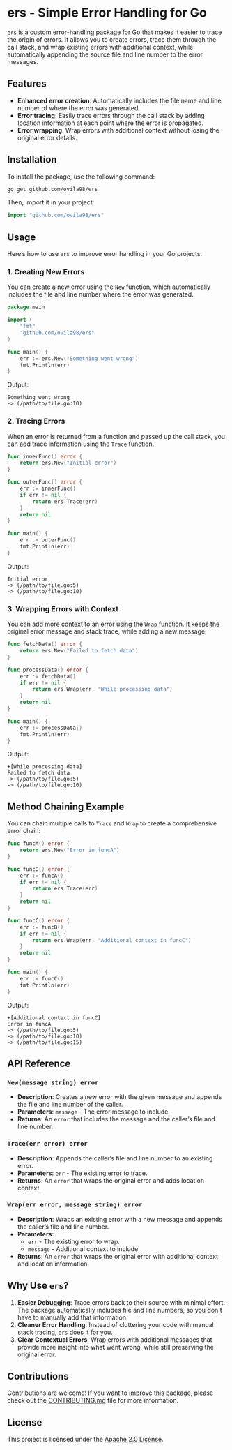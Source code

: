 # ers - Simple Error Handling for Go

`ers` is a custom error-handling package for Go that makes it easier to trace the origin of errors. It allows you to create errors, trace them through the call stack, and wrap existing errors with additional context, while automatically appending the source file and line number to the error messages.

## Features

- **Enhanced error creation**: Automatically includes the file name and line number of where the error was generated.
- **Error tracing**: Easily trace errors through the call stack by adding location information at each point where the error is propagated.
- **Error wrapping**: Wrap errors with additional context without losing the original error details.

## Installation

To install the package, use the following command:

```bash
go get github.com/ovila98/ers
```

Then, import it in your project:

```go
import "github.com/ovila98/ers"
```

## Usage

Here’s how to use `ers` to improve error handling in your Go projects.

### 1. Creating New Errors

You can create a new error using the `New` function, which automatically includes the file and line number where the error was generated.

```go
package main

import (
    "fmt"
    "github.com/ovila98/ers"
)

func main() {
    err := ers.New("Something went wrong")
    fmt.Println(err)
}
```

Output:

```
Something went wrong
-> (/path/to/file.go:10)
```

### 2. Tracing Errors

When an error is returned from a function and passed up the call stack, you can add trace information using the `Trace` function.

```go
func innerFunc() error {
    return ers.New("Initial error")
}

func outerFunc() error {
    err := innerFunc()
    if err != nil {
        return ers.Trace(err)
    }
    return nil
}

func main() {
    err := outerFunc()
    fmt.Println(err)
}
```

Output:

```
Initial error
-> (/path/to/file.go:5)
-> (/path/to/file.go:10)
```

### 3. Wrapping Errors with Context

You can add more context to an error using the `Wrap` function. It keeps the original error message and stack trace, while adding a new message.

```go
func fetchData() error {
    return ers.New("Failed to fetch data")
}

func processData() error {
    err := fetchData()
    if err != nil {
        return ers.Wrap(err, "While processing data")
    }
    return nil
}

func main() {
    err := processData()
    fmt.Println(err)
}
```

Output:

```
+[While processing data]
Failed to fetch data
-> (/path/to/file.go:5)
-> (/path/to/file.go:10)
```

## Method Chaining Example

You can chain multiple calls to `Trace` and `Wrap` to create a comprehensive error chain:

```go
func funcA() error {
    return ers.New("Error in funcA")
}

func funcB() error {
    err := funcA()
    if err != nil {
        return ers.Trace(err)
    }
    return nil
}

func funcC() error {
    err := funcB()
    if err != nil {
        return ers.Wrap(err, "Additional context in funcC")
    }
    return nil
}

func main() {
    err := funcC()
    fmt.Println(err)
}
```

Output:

```
+[Additional context in funcC]
Error in funcA
-> (/path/to/file.go:5)
-> (/path/to/file.go:10)
-> (/path/to/file.go:15)
```

## API Reference

### `New(message string) error`

- **Description**: Creates a new error with the given message and appends the file and line number of the caller.
- **Parameters**: `message` - The error message to include.
- **Returns**: An `error` that includes the message and the caller’s file and line number.

### `Trace(err error) error`

- **Description**: Appends the caller’s file and line number to an existing error.
- **Parameters**: `err` - The existing error to trace.
- **Returns**: An `error` that wraps the original error and adds location context.

### `Wrap(err error, message string) error`

- **Description**: Wraps an existing error with a new message and appends the caller’s file and line number.
- **Parameters**:
  - `err` - The existing error to wrap.
  - `message` - Additional context to include.
- **Returns**: An `error` that wraps the original error with additional context and location information.

## Why Use `ers`?

1. **Easier Debugging**: Trace errors back to their source with minimal effort. The package automatically includes file and line numbers, so you don't have to manually add that information.
2. **Cleaner Error Handling**: Instead of cluttering your code with manual stack tracing, `ers` does it for you.
3. **Clear Contextual Errors**: Wrap errors with additional messages that provide more insight into what went wrong, while still preserving the original error.

## Contributions

Contributions are welcome! If you want to improve this package, please check out the [CONTRIBUTING.md](CONTRIBUTING.md) file for more information.

## License

This project is licensed under the [Apache 2.0 License](LICENSE).
